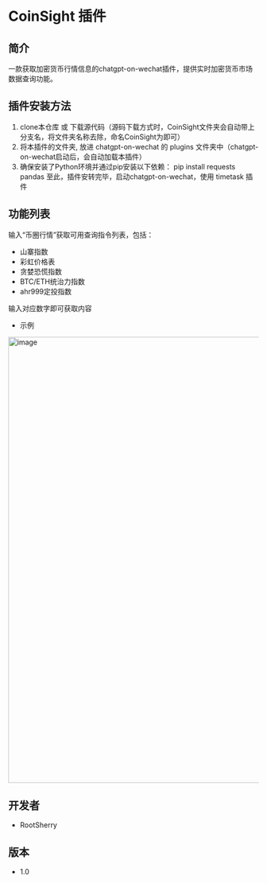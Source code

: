 # CoinSight 插件

## 简介
一款获取加密货币行情信息的chatgpt-on-wechat插件，提供实时加密货币市场数据查询功能。



## 插件安装方法
1. clone本仓库 或 下载源代码（源码下载方式时，CoinSight文件夹会自动带上分支名，将文件夹名称去除，命名CoinSight为即可）
2. 将本插件的文件夹, 放进 chatgpt-on-wechat 的 plugins 文件夹中（chatgpt-on-wechat启动后，会自动加载本插件）
3. 确保安装了Python环境并通过pip安装以下依赖：
   pip install requests pandas
至此，插件安转完毕，启动chatgpt-on-wechat，使用 timetask 插件

## 功能列表
输入“币圈行情”获取可用查询指令列表，包括：
- 山寨指数
- 彩虹价格表
- 贪婪恐慌指数
- BTC/ETH统治力指数
- ahr999定投指数

输入对应数字即可获取内容

- 示例
<img width="897" alt="image" src="https://github.com/RootSherry/CoinSight/assets/121684306/7b764781-9b18-40a8-89de-bbc853c74c99">

## 开发者
- RootSherry

## 版本
- 1.0


